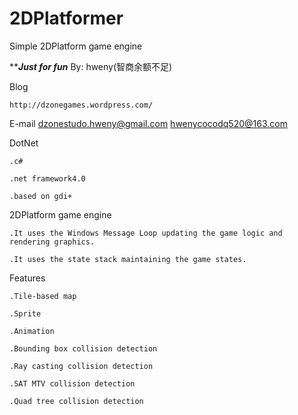 2DPlatformer
============



Simple 2DPlatform game engine

*****************************Just for fun***************************
By: hweny(智商余额不足)

Blog
	
	http://dzonegames.wordpress.com/

E-mail
	dzonestudo.hweny@gmail.com
	hwenycocodq520@163.com


DotNet


	.c#

	.net framework4.0

	.based on gdi+


2DPlatform game engine

	.It uses the Windows Message Loop updating the game logic and rendering graphics.

	.It uses the state stack maintaining the game states.

Features



	.Tile-based map

	.Sprite

	.Animation
	
	.Bounding box collision detection
	
	.Ray casting collision detection
	
	.SAT MTV collision detection
	
	.Quad tree collision detection

